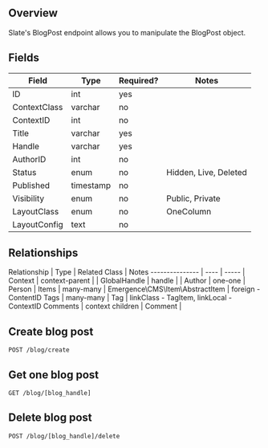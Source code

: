 ## Overview
Slate's BlogPost endpoint allows you to manipulate the BlogPost object.

## Fields

Field                | Type        | Required?    | Notes
------------------  | --------	| --------	| ------
ID				    | int		| yes		|
ContextClass		| varchar	| no
ContextID 			| int	    | no
Title 		    	| varchar	| yes		| 
Handle		        | varchar	| yes		|
AuthorID         	| int		| no		| 
Status         	    | enum		| no		| Hidden, Live, Deleted
Published    	    | timestamp	| no		|
Visibility          | enum		| no		| Public, Private
LayoutClass         | enum		| no		| OneColumn
LayoutConfig        | text		| no		|



## Relationships

Relationship     | Type             | Related Class                     | Notes
---------------  | ----             | -----                             |
Context          | context-parent   |                                   |
GlobalHandle     | handle           |                                   |
Author           | one-one          | Person                            | 
Items            | many-many        | Emergence\CMS\Item\AbstractItem   | foreign - ContentID
Tags             | many-many        | Tag                               | linkClass - TagItem, linkLocal - ContextID
Comments         | context children | Comment                           | 



## Create blog post
`POST /blog/create`

##  Get one blog post
`GET /blog/[blog_handle]`

## Delete blog post
`POST /blog/[blog_handle]/delete`